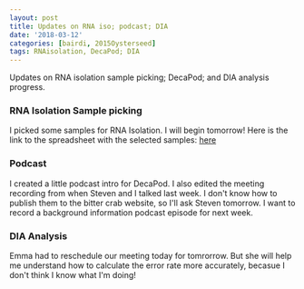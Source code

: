 ```yaml
---
layout: post
title: Updates on RNA iso; podcast; DIA
date: '2018-03-12'
categories: [bairdi, 2015Oysterseed]
tags: RNAisolation, DecaPod; DIA
---
```


Updates on RNA isolation sample picking; DecaPod; and DIA analysis progress.

### RNA Isolation Sample picking

I picked some samples for RNA Isolation. I will begin tomorrow! Here is the link to the spreadsheet with the selected samples: [here](http://owl.fish.washington.edu/scaphapoda/grace/Crab-project/samples-for-RNA-isolation.xlsx)

### Podcast

I created a little podcast intro for DecaPod. I also edited the meeting recording from when Steven and I talked last week. I don't know how to publish them to the bitter crab website, so I'll ask Steven tomorrow. I want to record a background information podcast episode for next week. 

### DIA Analysis

Emma had to reschedule our meeting today for tomrorrow. But she will help me understand how to calculate the error rate more accurately, becasue I don't think I know what I'm doing!
